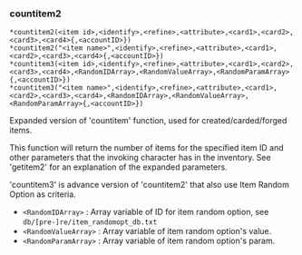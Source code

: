 ### countitem2
```
*countitem2(<item id>,<identify>,<refine>,<attribute>,<card1>,<card2>,<card3>,<card4>{,<accountID>})
*countitem2("<item name>",<identify>,<refine>,<attribute>,<card1>,<card2>,<card3>,<card4>{,<accountID>})
*countitem3(<item id>,<identify>,<refine>,<attribute>,<card1>,<card2>,<card3>,<card4>,<RandomIDArray>,<RandomValueArray>,<RandomParamArray>{,<accountID>})
*countitem3("<item name>",<identify>,<refine>,<attribute>,<card1>,<card2>,<card3>,<card4>,<RandomIDArray>,<RandomValueArray>,<RandomParamArray>{,<accountID>})
```

Expanded version of 'countitem' function, used for created/carded/forged items.

This function will return the number of items for the specified item ID and
other parameters that the invoking character has in the inventory.
See 'getitem2' for an explanation of the expanded parameters.

'countitem3' is advance version of 'countitem2' that also use Item Random Option as criteria.
* `<RandomIDArray>`    : Array variable of ID for item random option, see `db/[pre-]re/item_randomopt_db.txt`
* `<RandomValueArray>` : Array variable of item random option's value.
* `<RandomParamArray>` : Array variable of item random option's param.
